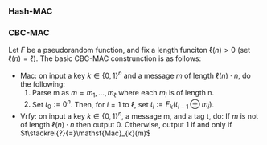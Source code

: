 ### Hash-MAC

### CBC-MAC

Let $F$ be a pseudorandom function, and fix a length funciton $\ell(n)>0$ (set $\ell(n)=\ell$). The basic CBC-MAC construnction is as follows:
- $\mathsf{Mac}$: on input a key $k\in \{0,1\}^{n}$ and a message $m$ of length $\ell(n)\cdot n$, do the following:
	1. Parse m as $m=m_{1},\dots,m_{\ell}$ where each $m_{i}$ is of length n.
	2. Set $t_{0}:= 0^{n}$. Then, for $i=1$ to $\ell$, set $t_{i}:=F_{k}(t_{i-1}\oplus m_{i})$.
- $\mathsf{Vrfy}$: on input a key $k\in\{0,1\}^{n}$, a message m, and a tag t, do: If $m$ is not of length $\ell(n)\cdot n$ then output 0. Otherwise, output 1 if and only if $t\stackrel{?}{=}\mathsf{Mac}_{k}(m)$

